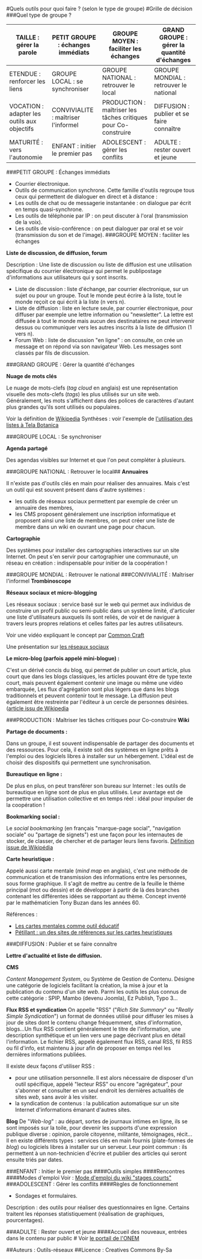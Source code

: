 #Quels outils pour quoi faire ? (selon le type de groupe)
#Grille de décision
###Quel type de groupe ?

|TAILLE : gérer la parole | PETIT GROUPE : échanges immédiats | GROUPE MOYEN : faciliter les échanges | GRAND GROUPE : gérer la quantité d'échanges|
|------|------|------|------|
|ETENDUE : renforcer les liens | GROUPE LOCAL : se synchroniser | GROUPE NATIONAL : retrouver le local | GROUPE MONDIAL : retrouver le national|
|VOCATION : adapter les outils aux objectifs | CONVIVIALITE : maîtriser l'informel | PRODUCTION : maîtriser les tâches critiques pour Co-construire | DIFFUSION : publier et se faire connaître|
|MATURITÉ : vers l'autonomie | ENFANT : initier le premier pas | ADOLESCENT : gérer les conflits | ADULTE : rester ouvert et jeune|

###PETIT GROUPE : Échanges immédiats

* Courrier électronique.
* Outils de communication synchrone.
Cette famille d'outils regroupe tous ceux qui permettent de dialoguer en direct et à distance :
* Les outils de chat ou de messagerie instantanée : on dialogue par écrit en temps quasi-synchrone.
* Les outils de téléphonie par IP : on peut discuter à l'oral (transmission de la voix).
* Les outils de visio-conférence : on peut dialoguer par oral et se voir (transmission du son et de l'image).
###GROUPE MOYEN : faciliter les échanges

**Liste de discussion, de diffusion, forum**

Description : Une liste de discussion ou liste de diffusion est une utilisation spécifique du courrier électronique qui permet le publipostage d'informations aux utilisateurs qui y sont inscrits.
* Liste de discussion : liste d'échange, par courrier électronique, sur un sujet ou pour un groupe. Tout le monde peut écrire à la liste, tout le monde reçoit ce qui écrit à la liste (n vers n).
* Liste de diffusion : liste en lecture seule, par courrier électronique, pour diffuser par exemple une lettre information ou "newsletter". La lettre est diffusée à tout le monde mais aucun des destinataires ne peut intervenir dessus ou communiquer vers les autres inscrits à la liste de diffusion (1 vers n).
* Forum Web : liste de discussion "en ligne" : on consulte, on crée un message et on répond via son navigateur Web. Les messages sont classés par fils de discussion.

###GRAND GROUPE : Gérer la quantité d'échanges

**Nuage de mots clés**

Le nuage de mots-clefs (*tag cloud* en anglais) est une représentation visuelle des mots-clefs (*tags*) les plus utilisés sur un site web. Généralement, les mots s'affichent dans des polices de caractères d'autant plus grandes qu'ils sont utilisés ou populaires.

Voir la définition de [Wikipedia](http://fr.wikipedia.org/wiki/Nuage_de_mots_clefs)
Synthèses : voir l'exemple de [l'utilisation des listes à Tela Botanica](http://ebook.coop-tic.eu/francais/wakka.php?wiki=UtilisationDesListesATelaBotanica) 

###GROUPE LOCAL : Se synchroniser

**Agenda partagé**

Des agendas visibles sur Internet et que l'on peut compléter à plusieurs.

###GROUPE NATIONAL : Retrouver le local##
**Annuaires**

Il n'existe pas d'outils clés en main pour réaliser des annuaires. Mais c'est un outil qui est souvent présent dans d'autre systèmes :
 * les outils de réseaux sociaux permettent par exemple de créer un annuaire des membres,
 * les CMS proposent généralement une inscription informatique et proposent ainsi une liste de membres, on peut créer une liste de membre dans un wiki en ouvrant une page pour chacun.

**Cartographie**

Des systèmes pour installer des cartographies interactives sur un site Internet. On peut s'en servir pour cartographier une communauté, un réseau en création : indispensable pour initier de la coopération !

###GROUPE MONDIAL : Retrouver le national
###CONVIVIALITÉ : Maîtriser l'informel
**Trombinoscope**

**Réseaux sociaux et micro-blogging**

Les réseaux sociaux : service basé sur le web  qui permet aux individus de construire un profil public ou semi-public dans un système limité, d'articuler une liste d'utilisateurs auxquels ils sont reliés, de voir et de naviguer à travers leurs propres relations et celles faites par les autres utilisateurs.

Voir une vidéo expliquant le concept par [Common Craft](http://dotsub.com/view/3d2a8e25-fca0-465d-83e0-3c2ceca3e6a9)

Une présentation sur [les réseaux sociaux](http://prezi.com/2l-vovq6flde/)

**Le micro-blog (parfois appelé mini-blogue) :**

C'est un dérivé concis du blog, qui permet de publier un court article, plus court que dans les blogs classiques, les articles pouvant être de type texte court, mais peuvent également contenir une image ou même une vidéo embarquée, Les flux d'agrégation sont plus légers que dans les blogs traditionnels et peuvent contenir tout le message. La diffusion peut également être restreinte par l'éditeur à un cercle de personnes désirées. ([article issu de Wikipedia](http://fr.wikipedia.org/wiki/Microblog)

###PRODUCTION : Maîtriser les tâches critiques pour Co-construire
**Wiki**

**Partage de documents :**

Dans un groupe, il est souvent indispensable de partager des documents et des ressources. Pour cela, il existe soit des systèmes en ligne prêts à l'emploi ou des logiciels libres à installer sur un hébergement. L'idéal est de choisir des dispositifs qui permettent une synchronisation.

**Bureautique en ligne :**

De plus en plus, on peut transférer son bureau sur Internet : les outils de bureautique en ligne sont de plus en plus utilisés. Leur avantage est de permettre une utilisation collective et en temps réel : idéal pour impulser de la coopération !

**Bookmarking social :**

Le *social bookmarking* (en français "marque-page social", "navigation sociale" ou "partage de signets") est une façon pour les internautes de stocker, de classer, de chercher et de partager leurs liens favoris.
[Définition issue de Wikipédia](http://fr.wikipedia.org/wiki/Social_bookmarking)

**Carte heuristique :**

Appelé aussi carte mentale (*mind map* en anglais), c'est une méthode de communication et de transmission des informations entre les personnes, sous forme graphique. Il s'agit de mettre au centre de la feuille le thème principal (mot ou dessin) et de développer à partir de là des branches contenant les différentes idées se rapportant au thème. Concept inventé par le mathématicien Tony Buzan dans les années 60.

Références :
 * [Les cartes mentales comme outil éducatif](http://edutechwiki.unige.ch/fr/Carte_conceptuelle)
 * [Pétillant : un des sites de références sur les cartes heuristiques](http://www.petillant.com/)
 
###DIFFUSION : Publier et se faire connaître

**Lettre d'actualité et liste de diffusion.**

**CMS**

*Content Management System*, ou Système de Gestion de Contenu. Désigne une catégorie de logiciels facilitant la création, la mise à jour et la publication du contenu d'un site *web*. Parmi les outils les plus connus de cette catégorie : SPIP, Mambo (devenu Joomla), Ez Publish, Typo 3...

**Flux RSS et syndication**
On appelle "RSS" ("*Rich Site Summary*" ou "*Really Simple Syndication*") un format de données utilisé pour diffuser les mises à jour de sites dont le contenu change fréquemment, sites d'information, blogs...Un flux RSS contient généralement le titre de l'information, une description synthétique et un lien vers une page décrivant plus en détail l'information. Le fichier RSS, appelé également flux RSS, canal RSS, fil RSS ou fil d'info, est maintenu à jour afin de proposer en temps réel les dernières informations publiées.

Il existe deux façons d'utiliser RSS :
  * pour une utilisation personnelle. Il est alors nécessaire de disposer d'un outil spécifique, appelé "lecteur RSS" ou encore "agrégateur", pour s'abonner et consulter en un seul endroit les dernières actualités de sites *web*, sans avoir à les visiter.
  * la syndication de contenus : la publication automatique sur un site Internet d'informations émanant d'autres sites.

**Blog**
De "*Web-log*" : au départ, sortes de journaux intimes en ligne, ils se sont imposés sur la toile, pour devenir les supports d'une expression publique diverse : opinion, parole citoyenne, militante, témoignages, récit...
Il en existe différents types : services clés en main fournis (plate-formes de *blog*) ou logiciels libres à installer sur un serveur. Leur point commun : ils permettent à un non-technicien d'écrire et publier des articles qui seront ensuite triés par dates.

###ENFANT : Initier le premier pas
####Outils simples
####Rencontres 
####Modes d'emploi
Voir : [Mode d'emploi du wiki "stages courts"](http://outils-reseaux.org/wikini/stagescourts/wakka.php?wiki=PremiersPas)
###ADOLESCENT : Gérer les conflits
####Règles de fonctionnement

* Sondages et formulaires.

Description : des outils pour réaliser des questionnaires en ligne. Certains traitent les réponses statistiquement (réalisation de graphiques, pourcentages).

###ADULTE : Rester ouvert et jeune
####Accueil des nouveaux, entrées dans le contenu par public #
Voir [le portail de l'ONEM](http://www.onem-france.org/)


##Auteurs :
Outils-réseaux
##Licence :
Creatives Commons By-Sa
